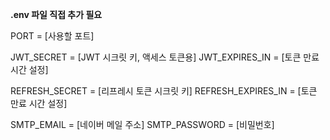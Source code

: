 **.env 파일 직접 추가 필요**

PORT = [사용할 포트]

JWT_SECRET = [JWT 시크릿 키, 액세스 토큰용]
JWT_EXPIRES_IN = [토큰 만료 시간 설정]

REFRESH_SECRET = [리프레시 토큰 시크릿 키]
REFRESH_EXPIRES_IN = [토큰 만료 시간 설정]

SMTP_EMAIL = [네이버 메일 주소]
SMTP_PASSWORD = [비밀번호]
